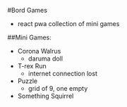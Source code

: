 #Bord Games
- react pwa collection of mini games

##Mini Games:

- Corona Walrus
    - daruma doll  
- T-rex Run 
    - internet connection lost 
- Puzzle 
    - grid of 9, one empty 
- Something Squirrel
